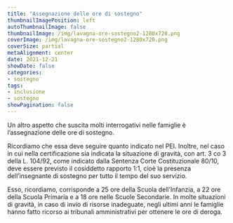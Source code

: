 ```yaml
---
title: "Assegnazione delle ore di sostegno"
thumbnailImagePosition: left
autoThumbnailImage: false
thumbnailImage: /img/lavagna-ore-sostegno2-1280x720.png
coverImage: /img/lavagna-ore-sostegno2-1280x720.png
coverSize: partial
metaAlignment: center
date: 2021-12-21
showDate: false
categories:
- sostegno
tags:
- inclusione
- sostegno
showPagination: false
---
```


Un altro aspetto che suscita molti interrogativi nelle famiglie è l’assegnazione delle ore di sostegno. 

<!--more-->
Ricordiamo che essa deve seguire quanto indicato nel PEI. Inoltre, nel caso in cui nella certificazione sia indicata la situazione di gravità, con art. 3 co 3 della L. 104/92, come indicato dalla Sentenza Corte Costituzionale 80/10, deve essere previsto il cosiddetto rapporto 1:1, cioè la presenza dell’insegnante di sostegno per tutto il tempo del suo servizio. 

Esso, ricordiamo, corrisponde a 25 ore della Scuola dell’Infanzia, a 22 ore della Scuola Primaria e a 18 ore nelle Scuole Secondarie. In molte situazioni di gravità, in caso di invio di risorse inadeguate, negli ultimi anni le famiglie hanno fatto ricorso ai tribunali amministrativi per ottenere le ore di deroga.
